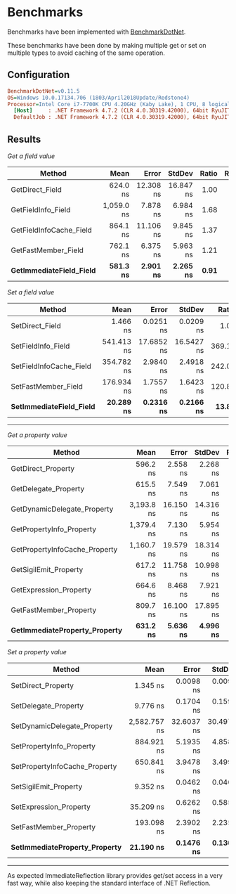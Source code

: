 # Benchmarks

Benchmarks have been implemented with [BenchmarkDotNet](https://github.com/dotnet/BenchmarkDotNet).

These benchmarks have been done by making multiple get or set on multiple types to avoid caching of the same operation.

## Configuration

```ini
BenchmarkDotNet=v0.11.5
OS=Windows 10.0.17134.706 (1803/April2018Update/Redstone4)
Processor=Intel Core i7-7700K CPU 4.20GHz (Kaby Lake), 1 CPU, 8 logical and 4 physical cores
  [Host]     : .NET Framework 4.7.2 (CLR 4.0.30319.42000), 64bit RyuJIT-v4.7.3394.0
  DefaultJob : .NET Framework 4.7.2 (CLR 4.0.30319.42000), 64bit RyuJIT-v4.7.3394.0
```

## Results

*Get a field value*

|                  Method |       Mean |     Error |    StdDev | Ratio | RatioSD |
|------------------------ |-----------:|----------:|----------:|------:|--------:|
|         GetDirect_Field |   624.0 ns | 12.308 ns | 16.847 ns |  1.00 |    0.00 |
|      GetFieldInfo_Field | 1,059.0 ns |  7.878 ns |  6.984 ns |  1.68 |    0.05 |
| GetFieldInfoCache_Field |   864.1 ns | 11.106 ns |  9.845 ns |  1.37 |    0.04 |
|     GetFastMember_Field |   762.1 ns |  6.375 ns |  5.963 ns |  1.21 |    0.03 |
| **GetImmediateField_Field** |   **581.3 ns** |  **2.901 ns** |  **2.265 ns** |  **0.91** |    **0.03** |

*Set a field value*

|                  Method |       Mean |      Error |     StdDev |  Ratio | RatioSD |
|------------------------ |-----------:|-----------:|-----------:|-------:|--------:|
|         SetDirect_Field |   1.466 ns |  0.0251 ns |  0.0209 ns |   1.00 |    0.00 |
|      SetFieldInfo_Field | 541.413 ns | 17.6852 ns | 16.5427 ns | 369.18 |   14.19 |
| SetFieldInfoCache_Field | 354.782 ns |  2.9840 ns |  2.4918 ns | 242.04 |    2.54 |
|     SetFastMember_Field | 176.934 ns |  1.7557 ns |  1.6423 ns | 120.80 |    1.69 |
| **SetImmediateField_Field** |  **20.289 ns** |  **0.2316 ns** |  **0.2166 ns** |  **13.86** |    **0.28** |

---

*Get a property value*

|                        Method |       Mean |     Error |    StdDev | Ratio | RatioSD |
|------------------------------ |-----------:|----------:|----------:|------:|--------:|
|            GetDirect_Property |   596.2 ns |  2.558 ns |  2.268 ns |  1.00 |    0.00 |
|          GetDelegate_Property |   615.5 ns |  7.549 ns |  7.061 ns |  1.03 |    0.01 |
|   GetDynamicDelegate_Property | 3,193.8 ns | 16.150 ns | 14.316 ns |  5.36 |    0.03 |
|      GetPropertyInfo_Property | 1,379.4 ns |  7.130 ns |  5.954 ns |  2.31 |    0.02 |
| GetPropertyInfoCache_Property | 1,160.7 ns | 19.579 ns | 18.314 ns |  1.95 |    0.03 |
|         GetSigilEmit_Property |   617.2 ns | 11.758 ns | 10.998 ns |  1.03 |    0.02 |
|        GetExpression_Property |   664.6 ns |  8.468 ns |  7.921 ns |  1.12 |    0.01 |
|        GetFastMember_Property |   809.7 ns | 16.100 ns | 17.895 ns |  1.36 |    0.03 |
| **GetImmediateProperty_Property** |   **631.2 ns** |  **5.636 ns** |  **4.996 ns** |  **1.06** |    **0.01** |

*Set a property value*

|                        Method |         Mean |      Error |     StdDev |    Ratio | RatioSD |
|------------------------------ |-------------:|-----------:|-----------:|---------:|--------:|
|            SetDirect_Property |     1.345 ns |  0.0098 ns |  0.0091 ns |     1.00 |    0.00 |
|          SetDelegate_Property |     9.776 ns |  0.1704 ns |  0.1594 ns |     7.27 |    0.10 |
|   SetDynamicDelegate_Property | 2,582.757 ns | 32.6037 ns | 30.4975 ns | 1,920.76 |   27.73 |
|      SetPropertyInfo_Property |   884.921 ns |  5.1935 ns |  4.8580 ns |   658.09 |    4.40 |
| SetPropertyInfoCache_Property |   650.841 ns |  3.9478 ns |  3.4996 ns |   484.19 |    4.39 |
|         SetSigilEmit_Property |     9.352 ns |  0.0462 ns |  0.0409 ns |     6.96 |    0.05 |
|        SetExpression_Property |    35.209 ns |  0.6262 ns |  0.5858 ns |    26.18 |    0.46 |
|        SetFastMember_Property |   193.098 ns |  2.3902 ns |  2.2358 ns |   143.60 |    1.95 |
| **SetImmediateProperty_Property** |    **21.190 ns** |  **0.1476 ns** |  **0.1308 ns** |    **15.76** |    **0.12** |

---

As expected ImmediateReflection library provides get/set access in a very fast way, while also keeping the standard interface of .NET Reflection.